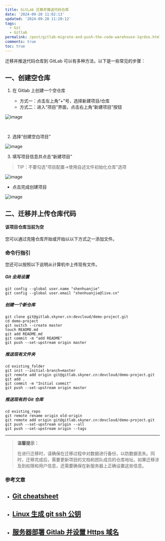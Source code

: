 ```yaml
---
title: GitLab 迁移并推送代码仓库
date: '2024-09-20 11:02:13'
updated: '2024-09-20 11:20:12'
tags:
  - Git
  - Gitlab
permalink: /post/gitlab-migrate-and-push-the-code-warehouse-1qrdso.html
comments: true
toc: true
---
```


迁移并推送代码仓库到 GitLab 可以有多种方法，以下是一些常见的步骤：

## 一、创建空仓库

1. 在 Gitlab 上创建一个空仓库

    * 方式一：点击左上角“+”号，选择新建项目/仓库
    * 方式二：进入“项目”界面，点击右上角“新建项目”按钮

​![image](https://qiniu.skyner.cn/image-20240920110715-ftt7xwq.png)​

‍

2. 选择“创建空白项目”

​![image](https://qiniu.skyner.cn/image-20240920110917-sglhbcw.png)​

3. 填写项目信息并点击“新建项目”

> TIP：不要勾选“项目配置->使用自述文件初始化仓库”选项

​![image](https://qiniu.skyner.cn/image-20240920111158-4n9mln8.png)​

* 点击完成创建项目

​![image](https://qiniu.skyner.cn/image-20240920111412-3oaajpi.png)​

## 二、迁移并上传仓库代码

#### 该项目仓库当前为空

您可以通过克隆仓库开始或开始以以下方式之一添加文件。

### 命令行指引

您还可以按照以下说明从计算机中上传现有文件。

##### Git 全局设置

```shell
git config --global user.name "shenhuanjie"
git config --global user.email "shenhuanjie@live.cn"
```

##### 创建一个新仓库

```shell
git clone git@gitlab.skyner.cn:devcloud/demo-project.git
cd demo-project
git switch --create master
touch README.md
git add README.md
git commit -m "add README"
git push --set-upstream origin master
```

##### 推送现有文件夹

```shell
cd existing_folder
git init --initial-branch=master
git remote add origin git@gitlab.skyner.cn:devcloud/demo-project.git
git add .
git commit -m "Initial commit"
git push --set-upstream origin master
```

##### 推送现有的 Git 仓库

```shell
cd existing_repo
git remote rename origin old-origin
git remote add origin git@gitlab.skyner.cn:devcloud/demo-project.git
git push --set-upstream origin --all
git push --set-upstream origin --tags
```

---

> **温馨提示：**
>
> 在进行迁移时，请确保在迁移过程中对数据进行备份，以防数据丢失。同时，迁移完成后，需要更新项目的文档和团队成员的仓库地址。如果迁移涉及到权限和用户信息，还需要确保在新服务器上正确设置这些信息。

### **参考文章**

* ## [Git cheatsheet](https://skyner.cn/archives/git-cheatsheet-zzyv1y)
* ## [Linux 生成 git ssh 公钥](https://skyner.cn/archives/linux-generates-git-ssh-public-key-z1zfmkc)
* ## [服务器部署 Gitlab 并设置 Https 域名](https://skyner.cn/archives/server-deploy-gitlab-and-set-up-https-domain-names-z1lbxus)

‍
